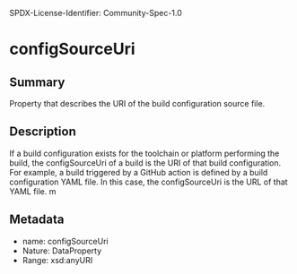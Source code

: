 SPDX-License-Identifier: Community-Spec-1.0

# configSourceUri

## Summary

Property that describes the URI of the build configuration source file.

## Description

If a build configuration exists for the toolchain or platform performing the build, the configSourceUri of a build is the URI of that build configuration. For example, a build triggered by a GitHub action is defined by a build configuration YAML file. In this case, the configSourceUri is the URL of that YAML file. 
m
## Metadata

- name: configSourceUri
- Nature: DataProperty
- Range: xsd:anyURI
